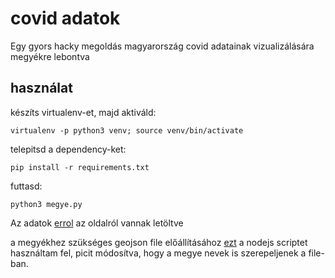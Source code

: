 # covid adatok


Egy gyors hacky megoldás magyarország covid adatainak vizualizálására megyékre lebontva

## használat

készíts virtualenv-et, majd aktiváld:

```
virtualenv -p python3 venv; source venv/bin/activate
```
telepitsd a dependency-ket:

```
pip install -r requirements.txt
```

futtasd:
```
python3 megye.py
```

Az adatok [errol](https://en.wikipedia.org/wiki/COVID-19_pandemic_in_Hungary) az oldalról vannak letöltve

a megyékhez szükséges geojson file előállításához [ezt](https://juzraai.github.io/blog/2020/geojson-osszeallitasa-megyeterkephez/) a nodejs scriptet használtam fel, picit módosítva, hogy a megye nevek is szerepeljenek a file-ban.

